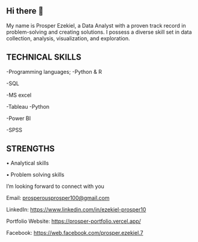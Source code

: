 ## Hi there 👋
My name is Prosper Ezekiel, a Data Analyst with a proven track record in problem-solving and creating solutions. I possess a diverse skill set in data collection, analysis, visualization, and exploration.


## TECHNICAL SKILLS

-Programming languages; -Python & R

-SQL

-MS excel

-Tableau
-Python

-Power BI

-SPSS

## STRENGTHS

• Analytical skills

• Problem solving skills


I’m looking forward to connect with you

Email: prosperousprosper100@gmail.com

LinkedIn: https://www.linkedin.com/in/ezekiel-prosper10

Portfolio Website: https://prosper-portfolio.vercel.app/

Facebook: https://web.facebook.com/prosper.ezekiel.7

